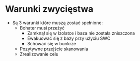 # Warunki zwycięstwa


- Są 3 warunki które muszą zostać spełnione:
    - Bohater musi przeżyć  
        - Zamknął się w Izolatce i baza nie została zniszczona
        - Ewakuować się z bazy przy użyciu SWC
        - Schować się w bunkrze
    - Pozytywne przejście skanowania
    - Zrealizowanie celu